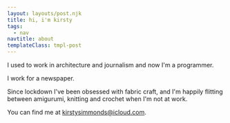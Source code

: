 ```yaml
---
layout: layouts/post.njk
title: hi, i'm kirsty
tags:
  - nav
navtitle: about
templateClass: tmpl-post
---
```


I used to work in architecture and journalism and now I'm a programmer.

I work for a newspaper.

Since lockdown I've been obsessed with fabric craft, and I'm happily flitting between amigurumi, knitting and crochet when I'm not at work.

You can find me at kirstysimmonds@icloud.com.
